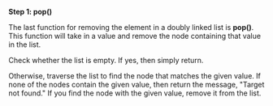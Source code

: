 <!--title={Deleting Elements by Value}--> 

<!--badges={Algorithms:2,Python:2}-->

<!--concepts={Deleting from a Linked List}-->

**Step 1: pop()**

The last function for removing the element in a doubly linked list is **pop()**. This function will take in a value and remove the node containing that value in the list.

Check whether the list is empty. If yes, then simply return.

Otherwise, traverse the list to find the node that matches the given value. If none of the nodes contain the given value, then return the message, "Target not found." If you find the node with the given value, remove it from the list.

